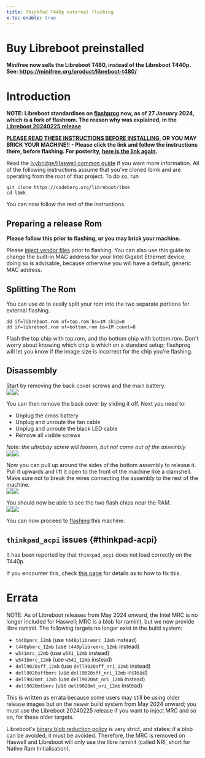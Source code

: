 ```yaml
---
title: ThinkPad T440p external flashing
x-toc-enable: true
---
```


Buy Libreboot preinstalled
==========================

**Minifree now sells the Libreboot T480, instead of the Libreboot T440p. See:
<https://minifree.org/product/libreboot-t480/>**

Introduction
============

**NOTE: Libreboot standardises on [flashprog](https://flashprog.org/wiki/Flashprog)
now, as of 27 January 2024, which is a fork of flashrom.
The reason why was explained, in
the [Libreboot 20240225 release](../../news/libreboot20240225.md#flashprog-now-used-instead-of-flashrom)**

**[PLEASE READ THESE INSTRUCTIONS BEFORE INSTALLING](ivy_has_common), OR
YOU MAY BRICK YOUR MACHINE!! - Please click the link and follow the instructions
there, before flashing. For posterity,
[here is the link again](ivy_has_common).**

Read the [Ivybridge/Haswell common guide](ivy_has_common) if you want more information.
All of the following instructions assume that you've cloned lbmk and are operating from the
root of that project. To do so, run

	git clone https://codeberg.org/libreboot/lbmk
	cd lbmk

You can now follow the rest of the instructions.

Preparing a release Rom
-----------------------

**Please follow this prior to flashing, or you may brick your machine.**

Please [inject vendor files](ivy_has_common) prior to flashing. You can also
use this guide to change the built-in MAC address for your Intel Gigabit
Ethernet device; doing so is advisable, because otherwise you will have a
default, generic MAC address.

Splitting The Rom
-----------------

You can use `dd` to easily split your rom into the two separate portions for
external flashing.

	dd if=libreboot.rom of=top.rom bs=1M skip=8
	dd if=libreboot.rom of=bottom.rom bs=1M count=8

Flash the top chip with top.rom, and tho bottom chip with bottom.rom.
Don't worry about knowing which chip is which on a standard setup; flashprog will let you know if the 
image size is incorrect for the chip you're flashing.


Disassembly
-----------

Start by removing the back cover screws and the main battery.\
<img tabindex=1 src="https://av.libreboot.org/board/t440p/t440p_back.jpg" /><span class="f"><img src="https://av.libreboot.org/board/t440p/t440p_back_orig.jpg" /></span>

You can then remove the back cover by sliding it off.
Next you need to:

+ Unplug the cmos battery
+ Unplug and unroute the fan cable
+ Unplug and unroute the black LED cable
+ Remove all visible screws

*Note: the ultrabay screw will loosen, but not come out of the assembly*\
<img tabindex=1 src="https://av.libreboot.org/board/t440p/t440p_nocover.jpg" /><span class="f"><img src="https://av.libreboot.org/board/t440p/t440p_nocover_orig.jpg" /></span>

Now you can pull up around the sides of the bottom assembly to release it.
Pull it upwards and lift it open to the front of the machine like a clamshell.
Make sure not to break the wires connecting the assembly to the rest of the machine.\
<img tabindex=1 src="https://av.libreboot.org/board/t440p/t440p_open.jpg" /><span class="f"><img src="https://av.libreboot.org/board/t440p/t440p_open_orig.jpg" /></span>

You should now be able to see the two flash chips near the RAM.\
<img tabindex=1 src="https://av.libreboot.org/board/t440p/t440p_chipLocation.jpg" /><span class="f"><img src="https://av.libreboot.org/board/t440p/t440p_chipLocation_orig.jpg" /></span>

You can now proceed to [flashing](/docs/install/spi.html) this machine.

`thinkpad_acpi` issues {#thinkpad-acpi}
---------------------------------------

It has been reported by that `thinkpad_acpi` does not load correctly on the T440p.

If you encounter this, check [this page](../../faq.md#thinkpad-acpi)
for details as to how to fix this.

Errata
======

NOTE: As of Libreboot releases from May 2024 onward, the Intel MRC is no longer
included for Haswell; MRC is a blob for raminit, but we now provide libre
raminit. The following targets no longer exist in the build system:

* `t440pmrc_12mb` (use `t440plibremrc_12mb` instead)
* `t440pbmrc_12mb` (use `t440plibremrc_12mb` instead)
* `w541mrc_12mb` (use `w541_12mb` instead)
* `w541bmrc_12mb` (use `w541_12mb` instead)
* `dell9020sff_12mb` (use `dell9020sff_nri_12mb` instead)
* `dell9020sffbmrc` (use `dell9020sff_nri_12mb` instead)
* `dell9020mt_12mb` (use `dell9020mt_nri_12mb` instead)
* `dell9020mtbmrc` (use `dell9020mt_nri_12mb` instead)

This is written as errata because some users may still be using older release
images but on the newer build system from May 2024 onward; you must use the
Libreboot 20240225 release if you want to inject MRC and so on, for these older
targets.

Libreboot's [binary blob reduction policy](../../news/policy) is very strict,
and states: if a blob can be avoided, it must be avoided. Therefore, the MRC
is removed on Haswell and Libreboot will only use the libre raminit (called
NRI, short for Native Ram Initialisation).
